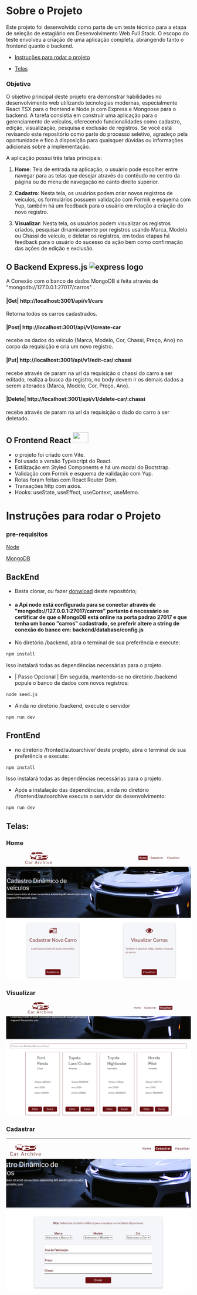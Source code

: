# Sobre o Projeto
Este projeto foi desenvolvido como parte de um teste técnico para a etapa de seleção de estagiário em Desenvolvimento Web Full Stack. O escopo do teste envolveu a criação de uma aplicação completa, abrangendo tanto o frontend quanto o backend.


- [Instruções para rodar o projeto](#instruções-para-rodar-o-projeto)
  
- [Telas](#telas)

  
### Objetivo
O objetivo principal deste projeto era demonstrar habilidades no desenvolvimento web utilizando tecnologias modernas, especialmente React TSX para o frontend e Node.js com Express e Mongoose para o backend. A tarefa consistia em construir uma aplicação para o gerenciamento de veículos, oferecendo funcionalidades como cadastro, edição, visualização, pesquisa e exclusão de registros.
Se você está revisando este repositório como parte do processo seletivo, agradeço pela oportunidade e fico à disposição para quaisquer dúvidas ou informações adicionais sobre a implementação.

A aplicação possui três telas principais:

1. **Home**: Tela de entrada na aplicação, o usuário pode escolher entre navegar para as telas que desejar através do contéudo no centro da página ou do menu de navegação no canto direito superior.

2. **Cadastro**: Nesta tela, os usuários podem criar novos registros de veículos, os formulários possuem validação com Formik e esquema com Yup, também há um feedback para o usuário em relação a criação do novo registro.

3. **Visualizar**: Nesta tela, os usuários podem visualizar os registros criados, pesquisar dinamicamente por registros usando Marca, Modelo ou Chassi do veículo, e deletar os registros, em todas etapas há feedback para o usuário do sucesso da ação bem como confirmação das ações de edição e exclusão.




## O Backend Express.js <img src="https://cdn.jsdelivr.net/gh/devicons/devicon/icons/express/express-original.svg" height="30" width="42" alt="express logo"  />

A Conexão com o banco de dados MongoDB é feita através de "mongodb://127.0.0.1:27017/carros" .
          
#### |Get|  http://localhost:3001/api/v1/cars
Retorna todos os carros cadastrados.

#### |Post| http://localhost:3001/api/v1/create-car
 recebe os dados do véiculo {Marca, Modelo, Cor, Chassi, Preço, Ano} no corpo da requisição e cria um novo registro.
 
#### |Put| http://localhost:3001/api/v1/edit-car/:chassi
recebe através de param na url da requisição o chassi do carro a ser editado, realiza a busca dp registro, no body devem ir os demais dados a serem alterados {Marca, Modelo, Cor, Preço, Ano}.

#### |Delete| http://localhost:3001/api/v1/delete-car/:chassi
recebe através de param na url da requisição o dado do carro a ser deletado.

## O Frontend React <img src="https://cdn.jsdelivr.net/gh/devicons/devicon/icons/react/react-original-wordmark.svg" height="30" width="42" />
 
 - o projeto foi criado com Vite.
 - Foi usado a versão Typescript do React.
 - Estilização em Styled Components e há um modal do Bootstrap. 
 - Validação com Formik e esquema de validação com Yup. 
 - Rotas foram feitas com React Router Dom.
 - Transações http com axios.  
 - Hooks: useState, useEffect, useContext, useMemo.



# Instruções para rodar o Projeto

### pre-requisitos

[Node](https://nodejs.org/en/)

[MongoDB](https://www.mongodb.com/products/tools/compass)


## BackEnd


- Basta clonar, ou fazer [donwload](https://github.com/Lmsilvano/logikee_cadastrodecarros_fullstack/archive/refs/heads/main.zip) deste repositório;


- #### a Api node está configurada para se conectar através de "mongodb://127.0.0.1:27017/carros" portanto é necessário se certificar de que o MongoDB está online na porta padrao 27017 e que tenha um banco "carros" cadastrado, se preferir altere a string de conexão do banco em: backend/database/config.js

- No diretório /backend, abra o terminal de sua preferência e execute:
```bash
npm install
```
Isso instalará todas as dependências necessárias para o projeto.

-  | Passo Opcional | Em seguida, mantendo-se no diretório /backend popule o banco de dados com novos registros: 
```bash
node seed.js
```
- Ainda no diretório /backend, execute o servidor
```bash
npm run dev
```

## FrontEnd
 - no diretório /fronted/autoarchive/ deste projeto, abra o terminal de sua preferência e execute:
```bash
npm install
```
Isso instalará todas as dependências necessárias para o projeto.

- Após a instalação das dependências, ainda no diretório /frontend/autoarchive execute o servidor de desenvolvimento:
```bash
npm run dev
```

## Telas:
### Home
![Home](Telas/home.png?raw=true)

### Visualizar
![Visualizar](Telas/visualizar.png)

### Cadastrar
---
![Cadastrar](Telas/cadastro.png?raw=true)




